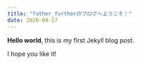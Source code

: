 ```yaml
---
title: "father_furtherのブログへようこそ！"
date: 2020-04-17
---
```


**Hello world**, this is my first Jekyll blog post.

I hope you like it!
